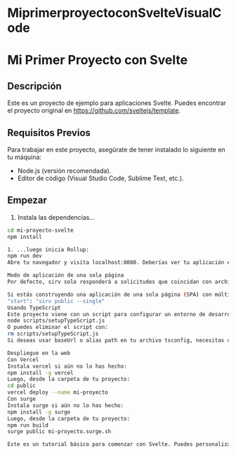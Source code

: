 # MiprimerproyectoconSvelteVisualCode
# Mi Primer Proyecto con Svelte

## Descripción
Este es un proyecto de ejemplo para aplicaciones Svelte. Puedes encontrar el proyecto original en https://github.com/sveltejs/template.

## Requisitos Previos
Para trabajar en este proyecto, asegúrate de tener instalado lo siguiente en tu máquina:
- Node.js (versión recomendada).
- Editor de código (Visual Studio Code, Sublime Text, etc.).

## Empezar

1. Instala las dependencias...
```bash
cd mi-proyecto-svelte
npm install

1. ...luego inicia Rollup:
npm run dev
Abre tu navegador y visita localhost:8080. Deberías ver tu aplicación en funcionamiento. Edita un archivo de componente en la carpeta src, guárdalo y recarga la página para ver los cambios.

Modo de aplicación de una sola página
Por defecto, sirv solo responderá a solicitudes que coincidan con archivos en la carpeta public. Esto maximiza la compatibilidad con servidores de archivos estáticos, lo que te permite implementar tu aplicación en cualquier lugar.

Si estás construyendo una aplicación de una sola página (SPA) con múltiples rutas, sirv necesita poder responder a solicitudes para cualquier ruta. Puedes lograrlo editando el comando "start" en el archivo package.json:
"start": "sirv public --single"
Usando TypeScript
Este proyecto viene con un script para configurar un entorno de desarrollo con TypeScript. Puedes ejecutarlo inmediatamente después de clonar el proyecto con:
node scripts/setupTypeScript.js
O puedes eliminar el script con:
rm scripts/setupTypeScript.js
Si deseas usar baseUrl o alias path en tu archivo tsconfig, necesitas configurar @rollup/plugin-alias para que Rollup resuelva los alias. Para obtener más información, consulta esta pregunta de StackOverflow.

Despliegue en la web
Con Vercel
Instala vercel si aún no lo has hecho:
npm install -g vercel
Luego, desde la carpeta de tu proyecto:
cd public
vercel deploy --name mi-proyecto
Con surge
Instala surge si aún no lo has hecho:
npm install -g surge
Luego, desde la carpeta de tu proyecto:
npm run build
surge public mi-proyecto.surge.sh

Este es un tutorial básico para comenzar con Svelte. Puedes personalizarlo según tus necesidades y añadir más información relevante sobre tu proyecto. ¡Espero que te sea útil!

